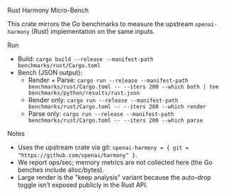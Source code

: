 Rust Harmony Micro-Bench

This crate mirrors the Go benchmarks to measure the upstream `openai-harmony` (Rust) implementation on the same inputs.

Run

- Build: `cargo build --release --manifest-path benchmarks/rust/Cargo.toml`
- Bench (JSON output):
  - Render + Parse: `cargo run --release --manifest-path benchmarks/rust/Cargo.toml -- --iters 200 --which both | tee benchmarks/python/results/rust.json`
  - Render only: `cargo run --release --manifest-path benchmarks/rust/Cargo.toml -- --iters 200 --which render`
  - Parse only: `cargo run --release --manifest-path benchmarks/rust/Cargo.toml -- --iters 200 --which parse`

Notes

- Uses the upstream crate via git: `openai-harmony = { git = "https://github.com/openai/harmony" }`.
- We report ops/sec; memory metrics are not collected here (the Go benches include alloc/bytes).
- Large render is the "keep analysis" variant because the auto-drop toggle isn’t exposed publicly in the Rust API.
